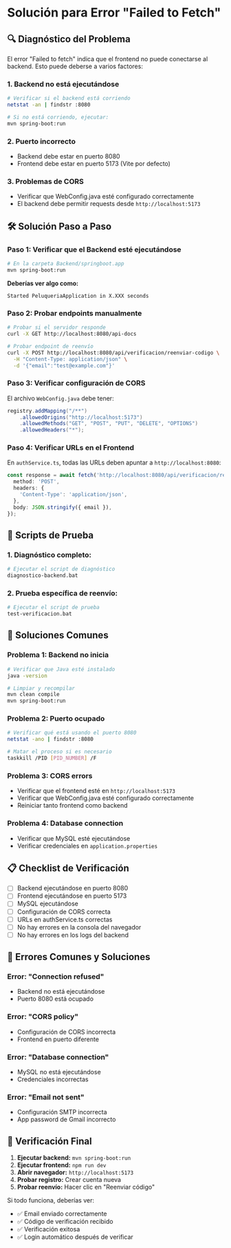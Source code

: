 # Solución para Error "Failed to Fetch"

## 🔍 Diagnóstico del Problema

El error "Failed to fetch" indica que el frontend no puede conectarse al backend. Esto puede deberse a varios factores:

### 1. **Backend no está ejecutándose**
```bash
# Verificar si el backend está corriendo
netstat -an | findstr :8080

# Si no está corriendo, ejecutar:
mvn spring-boot:run
```

### 2. **Puerto incorrecto**
- Backend debe estar en puerto 8080
- Frontend debe estar en puerto 5173 (Vite por defecto)

### 3. **Problemas de CORS**
- Verificar que WebConfig.java esté configurado correctamente
- El backend debe permitir requests desde `http://localhost:5173`

## 🛠️ Solución Paso a Paso

### **Paso 1: Verificar que el Backend esté ejecutándose**

```bash
# En la carpeta Backend/springboot.app
mvn spring-boot:run
```

**Deberías ver algo como:**
```
Started PeluqueriaApplication in X.XXX seconds
```

### **Paso 2: Probar endpoints manualmente**

```bash
# Probar si el servidor responde
curl -X GET http://localhost:8080/api-docs

# Probar endpoint de reenvío
curl -X POST http://localhost:8080/api/verificacion/reenviar-codigo \
  -H "Content-Type: application/json" \
  -d '{"email":"test@example.com"}'
```

### **Paso 3: Verificar configuración de CORS**

El archivo `WebConfig.java` debe tener:

```java
registry.addMapping("/**")
    .allowedOrigins("http://localhost:5173")
    .allowedMethods("GET", "POST", "PUT", "DELETE", "OPTIONS")
    .allowedHeaders("*");
```

### **Paso 4: Verificar URLs en el Frontend**

En `authService.ts`, todas las URLs deben apuntar a `http://localhost:8080`:

```typescript
const response = await fetch('http://localhost:8080/api/verificacion/reenviar-codigo', {
  method: 'POST',
  headers: {
    'Content-Type': 'application/json',
  },
  body: JSON.stringify({ email }),
});
```

## 🧪 Scripts de Prueba

### **1. Diagnóstico completo:**
```bash
# Ejecutar el script de diagnóstico
diagnostico-backend.bat
```

### **2. Prueba específica de reenvío:**
```bash
# Ejecutar el script de prueba
test-verificacion.bat
```

## 🔧 Soluciones Comunes

### **Problema 1: Backend no inicia**
```bash
# Verificar que Java esté instalado
java -version

# Limpiar y recompilar
mvn clean compile
mvn spring-boot:run
```

### **Problema 2: Puerto ocupado**
```bash
# Verificar qué está usando el puerto 8080
netstat -ano | findstr :8080

# Matar el proceso si es necesario
taskkill /PID [PID_NUMBER] /F
```

### **Problema 3: CORS errors**
- Verificar que el frontend esté en `http://localhost:5173`
- Verificar que WebConfig.java esté configurado correctamente
- Reiniciar tanto frontend como backend

### **Problema 4: Database connection**
- Verificar que MySQL esté ejecutándose
- Verificar credenciales en `application.properties`

## 📋 Checklist de Verificación

- [ ] Backend ejecutándose en puerto 8080
- [ ] Frontend ejecutándose en puerto 5173
- [ ] MySQL ejecutándose
- [ ] Configuración de CORS correcta
- [ ] URLs en authService.ts correctas
- [ ] No hay errores en la consola del navegador
- [ ] No hay errores en los logs del backend

## 🚨 Errores Comunes y Soluciones

### **Error: "Connection refused"**
- Backend no está ejecutándose
- Puerto 8080 está ocupado

### **Error: "CORS policy"**
- Configuración de CORS incorrecta
- Frontend en puerto diferente

### **Error: "Database connection"**
- MySQL no está ejecutándose
- Credenciales incorrectas

### **Error: "Email not sent"**
- Configuración SMTP incorrecta
- App password de Gmail incorrecto

## 🎯 Verificación Final

1. **Ejecutar backend:** `mvn spring-boot:run`
2. **Ejecutar frontend:** `npm run dev`
3. **Abrir navegador:** `http://localhost:5173`
4. **Probar registro:** Crear cuenta nueva
5. **Probar reenvío:** Hacer clic en "Reenviar código"

Si todo funciona, deberías ver:
- ✅ Email enviado correctamente
- ✅ Código de verificación recibido
- ✅ Verificación exitosa
- ✅ Login automático después de verificar 